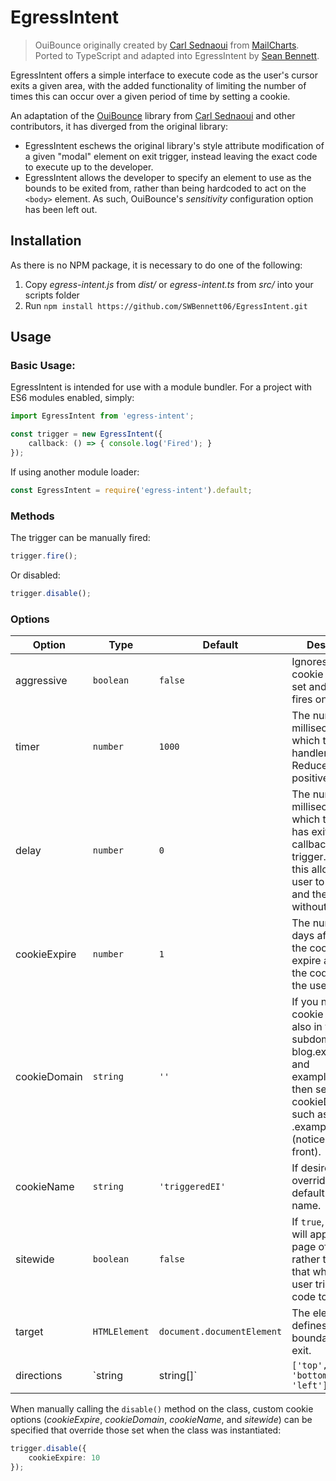 # EgressIntent
> OuiBounce originally created by [Carl Sednaoui](http://carlsednaoui.com/about) from [MailCharts](http://www.mailcharts.com/). Ported to TypeScript and adapted into EgressIntent by [Sean Bennett](https://swbennett.com).

EgressIntent offers a simple interface to execute code as the user's cursor exits a given area, with the added functionality of limiting the number of times this can occur over a given period of time by setting a cookie.

An adaptation of the [OuiBounce](https://github.com/carlsednaoui/ouibounce) library from [Carl Sednaoui](http://carlsednaoui.com/about) and other contributors, it has diverged from the original library:
* EgressIntent eschews the original library's style attribute modification of a given "modal" element on exit trigger, instead leaving the exact code to execute up to the developer.
* EgressIntent allows the developer to specify an element to use as the bounds to be exited from, rather than being hardcoded to act on the `<body>` element. As such, OuiBounce's _sensitivity_ configuration option has been left out.

## Installation

As there is no NPM package, it is necessary to do one of the following:
1. Copy _egress-intent.js_ from _dist/_ or _egress-intent.ts_ from _src/_ into your scripts folder
2. Run `npm install https://github.com/SWBennett06/EgressIntent.git`

## Usage

### Basic Usage:
EgressIntent is intended for use with a module bundler. For a project with ES6 modules enabled, simply:
```ts
import EgressIntent from 'egress-intent';

const trigger = new EgressIntent({
    callback: () => { console.log('Fired'); }
});
```

If using another module loader:
```js
const EgressIntent = require('egress-intent').default;
```

### Methods
The trigger can be manually fired:
```ts
trigger.fire();
```

Or disabled:
```ts
trigger.disable();
```

### Options
| Option | Type | Default | Description |
| --- | --- | --- | --- |
| aggressive | `boolean` | `false` | Ignores whether a cookie has been set and always fires on exit. |
| timer | `number` | `1000` | The number of milliseconds after which to attach handlers. Reduces false positives. |
| delay | `number` | `0` | The number of milliseconds after which the user has exited the callback should trigger. Setting this allows the user to briefly exit and then return without triggering. |
| cookieExpire | `number` | `1` | The number of days after which the cookie should expire and trigger the code again for the user. |
| cookieDomain | `string` | `''` | If you need a cookie to work also in your subdomain (like blog.example.com and example.com), then set a cookieDomain such as .example.com (notice the dot in front). |
| cookieName | `string` | `'triggeredEI'` | If desired, override the default cookie name. |
| sitewide | `boolean` | `false` | If `true`, the cookie will apply to every page of the site rather than only that which the user triggered the code to be fired. |
| target | `HTMLElement` | `document.documentElement` | The element that defines the boundaries of the exit. |
| directions | `string|string[]` | `['top', 'right', 'bottom', 'left']` | The exit directions that will trigger the callback. |

When manually calling the `disable()` method on the class, custom cookie options (_cookieExpire_, _cookieDomain_, _cookieName_, and _sitewide_) can be specified that override those set when the class was instantiated:

```ts
trigger.disable({
    cookieExpire: 10
});
```
